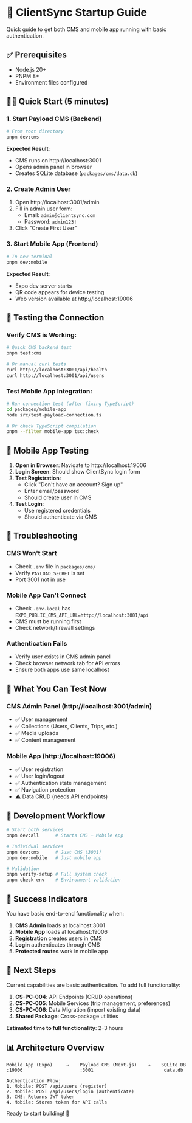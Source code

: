 # 🚀 ClientSync Startup Guide

Quick guide to get both CMS and mobile app running with basic authentication.

## ✅ Prerequisites

- Node.js 20+
- PNPM 8+
- Environment files configured

## 🏃‍♂️ Quick Start (5 minutes)

### 1. Start Payload CMS (Backend)
```bash
# From root directory
pnpm dev:cms
```

**Expected Result**: 
- CMS runs on http://localhost:3001
- Opens admin panel in browser
- Creates SQLite database (`packages/cms/data.db`)

### 2. Create Admin User
1. Open http://localhost:3001/admin
2. Fill in admin user form:
   - Email: `admin@clientsync.com`
   - Password: `admin123!`
3. Click "Create First User"

### 3. Start Mobile App (Frontend)
```bash
# In new terminal
pnpm dev:mobile
```

**Expected Result**:
- Expo dev server starts
- QR code appears for device testing
- Web version available at http://localhost:19006

## 🧪 Testing the Connection

### Verify CMS is Working:
```bash
# Quick CMS backend test
pnpm test:cms

# Or manual curl tests
curl http://localhost:3001/api/health
curl http://localhost:3001/api/users
```

### Test Mobile App Integration:
```bash
# Run connection test (after fixing TypeScript)
cd packages/mobile-app
node src/test-payload-connection.ts

# Or check TypeScript compilation
pnpm --filter mobile-app tsc:check
```

## 📱 Mobile App Testing

1. **Open in Browser**: Navigate to http://localhost:19006
2. **Login Screen**: Should show ClientSync login form
3. **Test Registration**:
   - Click "Don't have an account? Sign up"
   - Enter email/password
   - Should create user in CMS
4. **Test Login**: 
   - Use registered credentials
   - Should authenticate via CMS

## 🔧 Troubleshooting

### CMS Won't Start
- Check `.env` file in `packages/cms/`
- Verify `PAYLOAD_SECRET` is set
- Port 3001 not in use

### Mobile App Can't Connect
- Check `.env.local` has `EXPO_PUBLIC_CMS_API_URL=http://localhost:3001/api`
- CMS must be running first
- Check network/firewall settings

### Authentication Fails
- Verify user exists in CMS admin panel
- Check browser network tab for API errors
- Ensure both apps use same localhost

## 🎯 What You Can Test Now

### CMS Admin Panel (http://localhost:3001/admin)
- ✅ User management
- ✅ Collections (Users, Clients, Trips, etc.)
- ✅ Media uploads
- ✅ Content management

### Mobile App (http://localhost:19006)
- ✅ User registration
- ✅ User login/logout
- ✅ Authentication state management
- ✅ Navigation protection
- ⚠️  Data CRUD (needs API endpoints)

## 🔄 Development Workflow

```bash
# Start both services
pnpm dev:all      # Starts CMS + Mobile App

# Individual services
pnpm dev:cms      # Just CMS (3001)
pnpm dev:mobile   # Just mobile app

# Validation
pnpm verify-setup # Full system check
pnpm check-env    # Environment validation
```

## 🎉 Success Indicators

You have basic end-to-end functionality when:

1. **CMS Admin** loads at localhost:3001
2. **Mobile App** loads at localhost:19006
3. **Registration** creates users in CMS
4. **Login** authenticates through CMS
5. **Protected routes** work in mobile app

## 🚧 Next Steps

Current capabilities are basic authentication. To add full functionality:

1. **CS-PC-004**: API Endpoints (CRUD operations)
2. **CS-PC-005**: Mobile Services (trip management, preferences)
3. **CS-PC-006**: Data Migration (import existing data)
4. **Shared Package**: Cross-package utilities

**Estimated time to full functionality**: 2-3 hours

## 📊 Architecture Overview

```
Mobile App (Expo)     →    Payload CMS (Next.js)    →    SQLite DB
:19006                     :3001                          data.db

Authentication Flow:
1. Mobile: POST /api/users (register)
2. Mobile: POST /api/users/login (authenticate)  
3. CMS: Returns JWT token
4. Mobile: Stores token for API calls
```

Ready to start building! 🎯